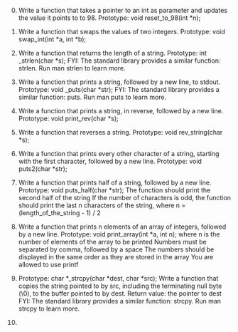 0. Write a function that takes a pointer to an int as parameter and updates the value it points to to 98.
   Prototype: void reset_to_98(int *n);

1. Write a function that swaps the values of two integers.
   Prototype: void swap_int(int *a, int *b);

2. Write a function that returns the length of a string.
   Prototype: int _strlen(char *s);
   FYI: The standard library provides a similar function: strlen. Run man strlen to learn more.

3. Write a function that prints a string, followed by a new line, to stdout.
   Prototype: void _puts(char *str);
   FYI: The standard library provides a similar function: puts. Run man puts to learn more.

4. Write a function that prints a string, in reverse, followed by a new line.
   Prototype: void print_rev(char *s);

5. Write a function that reverses a string.
   Prototype: void rev_string(char *s);

6. Write a function that prints every other character of a string, starting with the first character, followed by a new line.
   Prototype: void puts2(char *str);

7. Write a function that prints half of a string, followed by a new line.
   Prototype: void puts_half(char *str);
   The function should print the second half of the string
   If the number of characters is odd, the function should print the last n characters of the string, where n = (length_of_the_string - 1) / 2

8. Write a function that prints n elements of an array of integers, followed by a new line.
   Prototype: void print_array(int *a, int n);
   where n is the number of elements of the array to be printed
   Numbers must be separated by comma, followed by a space
   The numbers should be displayed in the same order as they are stored in the array
   You are allowed to use printf

9. Prototype: char *_strcpy(char *dest, char *src);
   Write a function that copies the string pointed to by src, including the terminating null byte (\0), to the buffer pointed to by dest.
   Return value: the pointer to dest
   FYI: The standard library provides a similar function: strcpy. Run man strcpy to learn more.

10. 